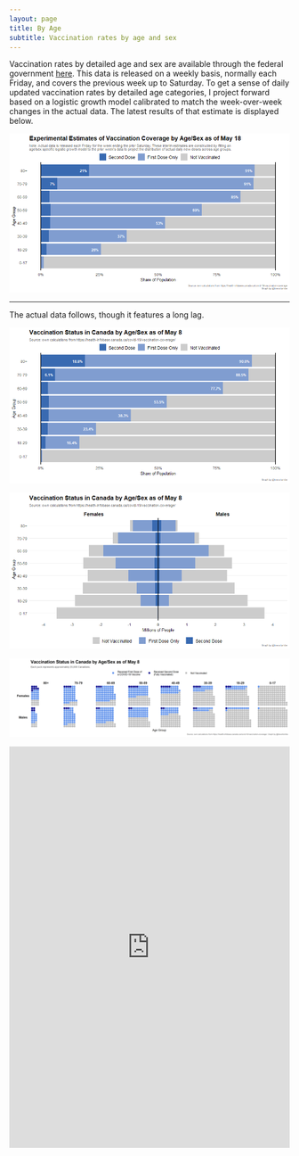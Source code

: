 ```yaml
---
layout: page
title: By Age
subtitle: Vaccination rates by age and sex
---
```


Vaccination rates by detailed age and sex are available through the federal government [here](https://health-infobase.canada.ca/covid-19/vaccination-coverage/). This data is released on a weekly basis, normally each Friday, and covers the previous week up to Saturday. To get a sense of daily updated vaccination rates by detailed age categories, I project forward based on a logistic growth model calibrated to match the week-over-week changes in the actual data. The latest results of that estimate is displayed below.

![](Plots/demo_plot_bar_proj.png)

---

The actual data follows, though it features a long lag.

![](Plots/demo_plot_bar.png)

![](Plots/demo_plot.png)

![](Plots/demo_plot_balls.png)

<iframe title="Proportion of Albertans with a COVID Vaccine Dose" aria-label="Stacked Bars" id="datawrapper-chart-inMOI" src="https://datawrapper.dwcdn.net/inMOI/1/" scrolling="no" frameborder="0" style="width: 0; min-width: 100% !important; border: none;" height="720"></iframe><script type="text/javascript">!function(){"use strict";window.addEventListener("message",(function(a){if(void 0!==a.data["datawrapper-height"])for(var e in a.data["datawrapper-height"]){var t=document.getElementById("datawrapper-chart-"+e)||document.querySelector("iframe[src*='"+e+"']");t&&(t.style.height=a.data["datawrapper-height"][e]+"px")}}))}();
</script>
